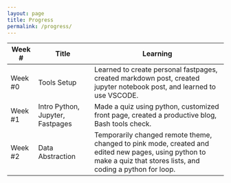```yaml
---
layout: page
title: Progress
permalink: /progress/
---
```


| Week # | Title | Learning |
| --- | --- | --- |
| Week #0 | Tools Setup | Learned to create personal fastpages, created markdown post, created jupyter notebook post, and learned to use VSCODE. |
| Week #1 | Intro Python, Jupyter, Fastpages | Made a quiz using python, customized front page, created a productive blog, Bash tools check. |
| Week #2 | Data Abstraction | Temporarily changed remote theme, changed to pink mode, created and edited new pages, using python to make a quiz that stores lists, and coding a python for loop. |